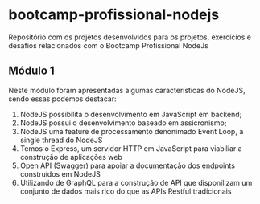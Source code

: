 # bootcamp-profissional-nodejs
Repositório com os projetos desenvolvidos para os projetos, exercícios e desafios relacionados com o Bootcamp Profissional NodeJs

## Módulo 1

Neste módulo foram apresentadas algumas características do NodeJS, sendo essas podemos destacar:

1. NodeJS possibilita o desenvolvimento em JavaScript em backend;
2. NodeJS possui o desenvolvimento baseado em assicronismo;
3. NodeJS uma feature de processamento denonimado Event Loop, a single thread do NodeJS
4. Temos o Express, um servidor HTTP em JavaScript para viabiliar a construção de aplicações web
5. Open API (Swagger) para apoiar a documentação dos endpoints construídos em NodeJS
6. Utilizando de GraphQL para a construção de API que disponilizam um conjunto de dados mais rico do que as APIs Restful tradicionais



